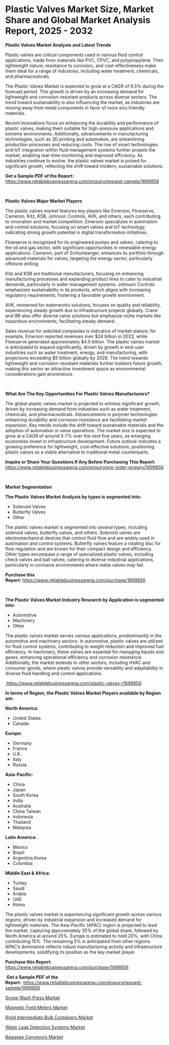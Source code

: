 <p><h1>Plastic Valves Market Size, Market Share and Global Market Analysis Report, 2025 - 2032</h1></p><p><strong>Plastic Valves Market Analysis and Latest Trends</strong></p>
<p><p>Plastic valves are critical components used in various fluid control applications, made from materials like PVC, CPVC, and polypropylene. Their lightweight nature, resistance to corrosion, and cost-effectiveness make them ideal for a range of industries, including water treatment, chemicals, and pharmaceuticals. </p><p>The Plastic Valves Market is expected to grow at a CAGR of 9.3% during the forecast period. This growth is driven by an increasing demand for lightweight and corrosion-resistant products across diverse sectors. The trend toward sustainability is also influencing the market, as industries are moving away from metal components in favor of more eco-friendly materials. </p><p>Recent innovations focus on enhancing the durability and performance of plastic valves, making them suitable for high-pressure applications and extreme environments. Additionally, advancements in manufacturing technologies, such as 3D printing and automation, are streamlining production processes and reducing costs. The rise of smart technologies and IoT integration within fluid management systems further propels the market, enabling real-time monitoring and improved efficiency. As industries continue to evolve, the plastic valves market is poised for significant growth, reflecting the shift toward modern, sustainable solutions.</p></p>
<p><strong>Get a Sample PDF of the Report:&nbsp;</strong> <a href="https://www.reliablebusinessarena.com/enquiry/request-sample/1699856?utm_campaign=3024&utm_medium=2&utm_source=Github&utm_content=ia&utm_term=27032025&utm_id=plastic-valves">https://www.reliablebusinessarena.com/enquiry/request-sample/1699856</a></p>
<p>&nbsp;</p>
<p><strong>Plastic Valves Major Market Players</strong></p>
<p><p>The plastic valves market features key players like Emerson, Flowserve, Cameron, Kitz, KSB, Johnson Controls, AVK, and others, each contributing to innovation and market competition. Emerson specializes in automation and control solutions, focusing on smart valves and IoT technology, indicating strong growth potential in digital transformation initiatives. </p><p>Flowserve is recognized for its engineered pumps and valves, catering to the oil and gas sector, with significant opportunities in renewable energy applications. Cameron, part of Schlumberger, enhances its portfolio through advanced materials for valves, targeting the energy sector, particularly offshore drilling.</p><p>Kitz and KSB are traditional manufacturers, focusing on enhancing manufacturing processes and expanding product lines to cater to industrial demands, particularly in water management systems. Johnson Controls emphasizes sustainability in its products, which aligns with increasing regulatory requirements, fostering a favorable growth environment.</p><p>AVK, renowned for waterworks solutions, focuses on quality and reliability, experiencing steady growth due to infrastructure projects globally. Crane and IMI also offer diverse valve solutions but emphasize niche markets like hazardous environments, facilitating steady demand.</p><p>Sales revenue for selected companies is indicative of market stature; for example, Emerson reported revenues over $24 billion in 2022, while Flowserve generated approximately $4.5 billion. The plastic valves market is anticipated to expand significantly, driven by growth in end-user industries such as water treatment, energy, and manufacturing, with projections exceeding $5 billion globally by 2028. The trend towards lightweight and corrosion-resistant materials further bolsters future growth, making this sector an attractive investment space as environmental considerations gain prominence.</p></p>
<p>&nbsp;</p>
<p><strong>What Are The Key Opportunities For Plastic Valves Manufacturers?</strong></p>
<p><p>The global plastic valves market is projected to witness significant growth, driven by increasing demand from industries such as water treatment, chemicals, and pharmaceuticals. Advancements in polymer technologies enhancing durability and corrosion resistance are facilitating market expansion. Key trends include the shift toward sustainable materials and the adoption of automation in valve operations. The market size is expected to grow at a CAGR of around 5-7% over the next five years, as emerging economies invest in infrastructure development. Future outlook indicates a growing preference for lightweight, cost-effective solutions, positioning plastic valves as a viable alternative to traditional metal counterparts.</p></p>
<p><strong>Inquire or Share Your Questions If Any Before Purchasing This Report:</strong> <a href="https://www.reliablebusinessarena.com/enquiry/pre-order-enquiry/1699856?utm_campaign=3024&utm_medium=2&utm_source=Github&utm_content=ia&utm_term=27032025&utm_id=plastic-valves">https://www.reliablebusinessarena.com/enquiry/pre-order-enquiry/1699856</a></p>
<p>&nbsp;</p>
<p><strong>Market Segmentation</strong></p>
<p><strong>The Plastic Valves Market Analysis by types is segmented into:</strong></p>
<p><ul><li>Solenoid Valves</li><li>Butterfly Valves</li><li>Other</li></ul></p>
<p><p>The plastic valves market is segmented into several types, including solenoid valves, butterfly valves, and others. Solenoid valves are electromechanical devices that control fluid flow and are widely used in automation and control systems. Butterfly valves feature a rotating disc for flow regulation and are known for their compact design and efficiency. Other types encompass a range of specialized plastic valves, including check valves and ball valves, catering to diverse industrial applications, particularly in corrosive environments where metal valves may fail.</p></p>
<p><strong>Purchase this Report:&nbsp;</strong><a href="https://www.reliablebusinessarena.com/purchase/1699856?utm_campaign=3024&utm_medium=2&utm_source=Github&utm_content=ia&utm_term=27032025&utm_id=plastic-valves">https://www.reliablebusinessarena.com/purchase/1699856</a></p>
<p>&nbsp;</p>
<p><strong>The Plastic Valves Market Industry Research by Application is segmented into:</strong></p>
<p><ul><li>Automotive</li><li>Machinery</li><li>Other</li></ul></p>
<p><p>The plastic valves market serves various applications, predominantly in the automotive and machinery sectors. In automotive, plastic valves are utilized for fluid control systems, contributing to weight reduction and improved fuel efficiency. In machinery, these valves are essential for managing liquids and gases, enhancing operational efficiency and corrosion resistance. Additionally, the market extends to other sectors, including HVAC and consumer goods, where plastic valves provide versatility and adaptability in diverse fluid handling and control applications.</p></p>
<p><a href="https://www.reliablebusinessarena.com/plastic-valves-r1699856?utm_campaign=3024&utm_medium=2&utm_source=Github&utm_content=ia&utm_term=27032025&utm_id=plastic-valves">&nbsp;https://www.reliablebusinessarena.com/plastic-valves-r1699856</a></p>
<p><strong>In terms of Region, the Plastic Valves Market Players available by Region are:</strong></p>
<p>
    <p> <strong> North America: </strong>
        <ul>
            <li>United States</li>
            <li>Canada</li>
        </ul>
        </p> 
    <p> <strong> Europe: </strong>
        <ul>
            <li>Germany</li>
            <li>France</li>
            <li>U.K.</li>
            <li>Italy</li>
            <li>Russia</li>
        </ul>
        </p> 
    <p> <strong> Asia-Pacific: </strong>
        <ul>
            <li>China</li>
            <li>Japan</li>
            <li>South Korea</li>
            <li>India</li>
            <li>Australia</li>
            <li>China Taiwan</li>
            <li>Indonesia</li>
            <li>Thailand</li>
            <li>Malaysia</li>
        </ul>
        </p> 
    <p> <strong> Latin America: </strong>
        <ul>
            <li>Mexico</li>
            <li>Brazil</li>
            <li>Argentina Korea</li>
            <li>Colombia</li>
        </ul>
        </p> 
    <p> <strong> Middle East & Africa: </strong>
        <ul>
            <li>Turkey</li>
            <li>Saudi</li>
            <li>Arabia</li>
            <li>UAE</li>
            <li>Korea</li>
        </ul>
    </p>
    </p>
<p><p>The plastic valves market is experiencing significant growth across various regions, driven by industrial expansion and increased demand for lightweight materials. The Asia-Pacific (APAC) region is projected to lead the market, capturing approximately 35% of the global share, followed by North America at around 25%. Europe is estimated to hold 20%, with China contributing 15%. The remaining 5% is anticipated from other regions. APAC’s dominance reflects robust manufacturing activity and infrastructure developments, solidifying its position as the key market player.</p></p>
<p><strong>Purchase this Report: </strong><a href="https://www.reliablebusinessarena.com/purchase/1699856?utm_campaign=3024&utm_medium=2&utm_source=Github&utm_content=ia&utm_term=27032025&utm_id=plastic-valves">https://www.reliablebusinessarena.com/purchase/1699856</a></p>
<p>&nbsp;<strong>Get a Sample PDF of the Report:&nbsp;&nbsp;</strong><a href="https://www.reliablebusinessarena.com/enquiry/request-sample/1699856?utm_campaign=3024&utm_medium=2&utm_source=Github&utm_content=ia&utm_term=27032025&utm_id=plastic-valves">https://www.reliablebusinessarena.com/enquiry/request-sample/1699856</a></p>
<p><strong></strong></p>
<p><p><a href="https://www.linkedin.com/pulse/screw-wash-press-market-size-global-industry-analysis-9vrpe?utm_campaign=3024&utm_medium=2&utm_source=Github&utm_content=ia&utm_term=27032025&utm_id=plastic-valves">Screw Wash Press Market</a></p><p><a href="https://www.linkedin.com/pulse/magnetic-field-meters-market-research-report-industry-analysis-fe1ie?utm_campaign=3024&utm_medium=2&utm_source=Github&utm_content=ia&utm_term=27032025&utm_id=plastic-valves">Magnetic Field Meters Market</a></p><p><a href="https://www.linkedin.com/pulse/outlook-rigid-intermediate-bulk-containers-market-2025-2032-9gnje?utm_campaign=3024&utm_medium=2&utm_source=Github&utm_content=ia&utm_term=27032025&utm_id=plastic-valves">Rigid Intermediate Bulk Containers Market</a></p><p><a href="https://www.linkedin.com/pulse/complete-analysis-water-leak-detection-systems-markets-size-loxue?utm_campaign=3024&utm_medium=2&utm_source=Github&utm_content=ia&utm_term=27032025&utm_id=plastic-valves">Water Leak Detection Systems Market</a></p><p><a href="https://www.linkedin.com/pulse/baggage-conveyors-market-report-industry-drivers-challenges-cw4he?utm_campaign=3024&utm_medium=2&utm_source=Github&utm_content=ia&utm_term=27032025&utm_id=plastic-valves">Baggage Conveyors Market</a></p></p>
